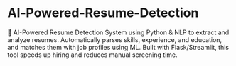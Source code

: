 # Al-Powered-Resume-Detection
🚀 AI-Powered Resume Detection System using Python &amp; NLP to extract and analyze resumes. Automatically parses skills, experience, and education, and matches them with job profiles using ML. Built with Flask/Streamlit, this tool speeds up hiring and reduces manual screening time.
